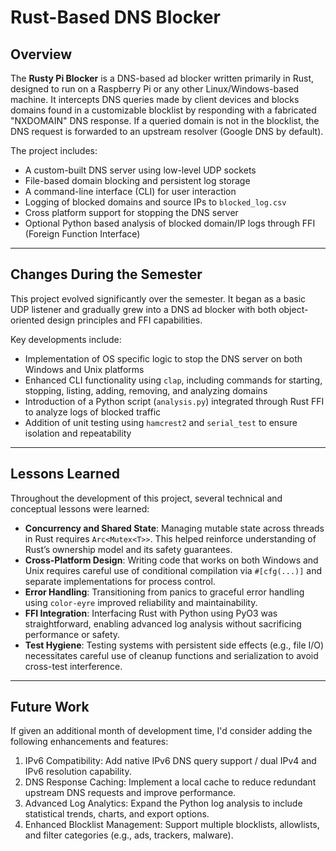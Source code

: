 # Rust-Based DNS Blocker
## Overview

The **Rusty Pi Blocker** is a DNS-based ad blocker written primarily in Rust, designed to run on a Raspberry Pi or any other Linux/Windows-based machine. It intercepts DNS queries made by client devices and blocks domains found in a customizable blocklist by responding with a fabricated "NXDOMAIN" DNS response. If a queried domain is not in the blocklist, the DNS request is forwarded to an upstream resolver (Google DNS by default).

The project includes:

- A custom-built DNS server using low-level UDP sockets
- File-based domain blocking and persistent log storage
- A command-line interface (CLI) for user interaction
- Logging of blocked domains and source IPs to `blocked_log.csv`
- Cross platform support for stopping the DNS server
- Optional Python based analysis of blocked domain/IP logs through FFI (Foreign Function Interface)

---

## Changes During the Semester

This project evolved significantly over the semester. It began as a basic UDP listener and gradually grew into a DNS ad blocker with both object-oriented design principles and FFI capabilities.

Key developments include:

- Implementation of OS specific logic to stop the DNS server on both Windows and Unix platforms
- Enhanced CLI functionality using `clap`, including commands for starting, stopping, listing, adding, removing, and analyzing domains
- Introduction of a Python script (`analysis.py`) integrated through Rust FFI to analyze logs of blocked traffic
- Addition of unit testing using `hamcrest2` and `serial_test` to ensure isolation and repeatability

---

## Lessons Learned

Throughout the development of this project, several technical and conceptual lessons were learned:

- **Concurrency and Shared State**: Managing mutable state across threads in Rust requires `Arc<Mutex<T>>`. This helped reinforce understanding of Rust’s ownership model and its safety guarantees.
- **Cross-Platform Design**: Writing code that works on both Windows and Unix requires careful use of conditional compilation via `#[cfg(...)]` and separate implementations for process control.
- **Error Handling**: Transitioning from panics to graceful error handling using `color-eyre` improved reliability and maintainability.
- **FFI Integration**: Interfacing Rust with Python using PyO3 was straightforward, enabling advanced log analysis without sacrificing performance or safety.
- **Test Hygiene**: Testing systems with persistent side effects (e.g., file I/O) necessitates careful use of cleanup functions and serialization to avoid cross-test interference.

---

## Future Work 

If given an additional month of development time, I'd consider adding the following enhancements and features:

1. IPv6 Compatibility: Add native IPv6 DNS query support / dual IPv4 and IPv6 resolution capability.
2. DNS Response Caching: Implement a local cache to reduce redundant upstream DNS requests and improve performance.
3. Advanced Log Analytics: Expand the Python log analysis to include statistical trends, charts, and export options.
4. Enhanced Blocklist Management: Support multiple blocklists, allowlists, and filter categories (e.g., ads, trackers, malware).
